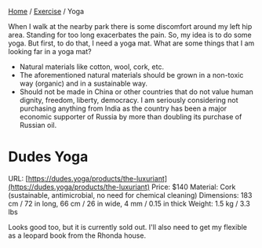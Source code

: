 [Home](../index.md) / [Exercise](index.md) / Yoga

When I walk at the nearby park there is some discomfort around my left hip area. Standing for too long exacerbates the pain. So, my idea is to do some yoga. But first, to do that, I need a yoga mat. What are some things that I am looking far in a yoga mat?

* Natural materials like cotton, wool, cork, etc.
* The aforementioned natural materials should be grown in a non-toxic way (organic) and in a sustainable way.
* Should not be made in China or other countries that do not value human dignity, freedom, liberty, democracy. I am seriously considering not purchasing anything from India as the country has been a major economic supporter of Russia by more than doubling its purchase of Russian oil.

# Dudes Yoga

URL: [https://dudes.yoga/products/the-luxuriant](https://dudes.yoga/products/the-luxuriant)
Price: $140
Material: Cork (sustainable, antimicrobial, no need for chemical cleaning)
Dimensions: 183 cm / 72 in long, 66 cm / 26 in wide, 4 mm / 0.15 in thick
Weight: 1.5 kg / 3.3 lbs

Looks good too, but it is currently sold out. I'll also need to get my flexible as a leopard book from the Rhonda house.